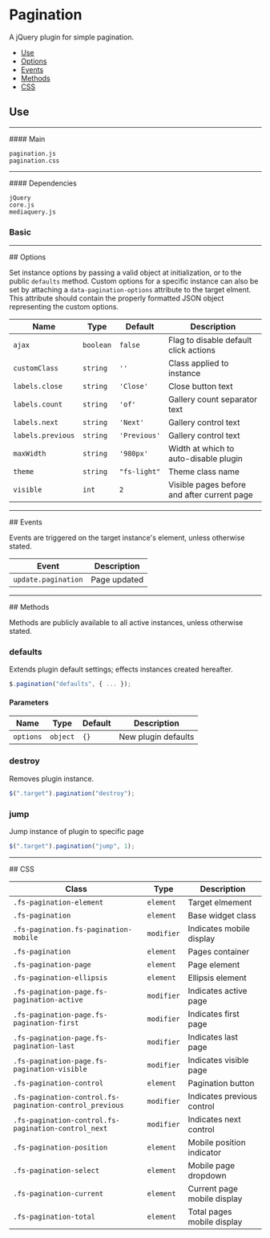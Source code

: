 # Pagination

A jQuery plugin for simple pagination.

<!-- HEADER END -->

<!-- NAV START -->

* [Use](#use)
* [Options](#options)
* [Events](#events)
* [Methods](#methods)
* [CSS](#css)

<!-- NAV END -->

<!-- DEMO BUTTON -->

## <a name="use"></a> Use 

<hr>
#### Main

```markup
pagination.js
pagination.css
```

<hr>
#### Dependencies

```markup
jQuery
core.js
mediaquery.js
```

### Basic



<hr>
## <a name="options"></a> Options

Set instance options by passing a valid object at initialization, or to the public `defaults` method. Custom options for a specific instance can also be set by attaching a `data-pagination-options` attribute to the target elment. This attribute should contain the properly formatted JSON object representing the custom options.

| Name | Type | Default | Description |
| --- | --- | --- | --- |
| `ajax` | `boolean` | `false` | Flag to disable default click actions |
| `customClass` | `string` | `''` | Class applied to instance |
| `labels.close` | `string` | `'Close'` | Close button text |
| `labels.count` | `string` | `'of'` | Gallery count separator text |
| `labels.next` | `string` | `'Next'` | Gallery control text |
| `labels.previous` | `string` | `'Previous'` | Gallery control text |
| `maxWidth` | `string` | `'980px'` | Width at which to auto-disable plugin |
| `theme` | `string` | `"fs-light"` | Theme class name |
| `visible` | `int` | `2` | Visible pages before and after current page |

<hr>
## <a name="events"></a> Events

Events are triggered on the target instance's element, unless otherwise stated.

| Event | Description |
| --- | --- |
| `update.pagination` | Page updated |

<hr>
## <a name="methods"></a> Methods

Methods are publicly available to all active instances, unless otherwise stated.

### defaults

Extends plugin default settings; effects instances created hereafter.

```javascript
$.pagination("defaults", { ... });
```

#### Parameters

| Name | Type | Default | Description |
| --- | --- | --- | --- |
| `options` | `object` | `{}` | New plugin defaults |

### destroy

Removes plugin instance.

```javascript
$(".target").pagination("destroy");
```

### jump

Jump instance of plugin to specific page

```javascript
$(".target").pagination("jump", 1);
```

<hr>
## <a name="css"></a> CSS

| Class | Type | Description |
| --- | --- | --- |
| `.fs-pagination-element` | `element` | Target elmement |
| `.fs-pagination` | `element` | Base widget class |
| `.fs-pagination.fs-pagination-mobile` | `modifier` | Indicates mobile display |
| `.fs-pagination` | `element` | Pages container |
| `.fs-pagination-page` | `element` | Page element |
| `.fs-pagination-ellipsis` | `element` | Ellipsis element |
| `.fs-pagination-page.fs-pagination-active` | `modifier` | Indicates active page |
| `.fs-pagination-page.fs-pagination-first` | `modifier` | Indicates first page |
| `.fs-pagination-page.fs-pagination-last` | `modifier` | Indicates last page |
| `.fs-pagination-page.fs-pagination-visible` | `modifier` | Indicates visible page |
| `.fs-pagination-control` | `element` | Pagination button |
| `.fs-pagination-control.fs-pagination-control_previous` | `modifier` | Indicates previous control |
| `.fs-pagination-control.fs-pagination-control_next` | `modifier` | Indicates next control |
| `.fs-pagination-position` | `element` | Mobile position indicator |
| `.fs-pagination-select` | `element` | Mobile page dropdown |
| `.fs-pagination-current` | `element` | Current page mobile display |
| `.fs-pagination-total` | `element` | Total pages mobile display |

